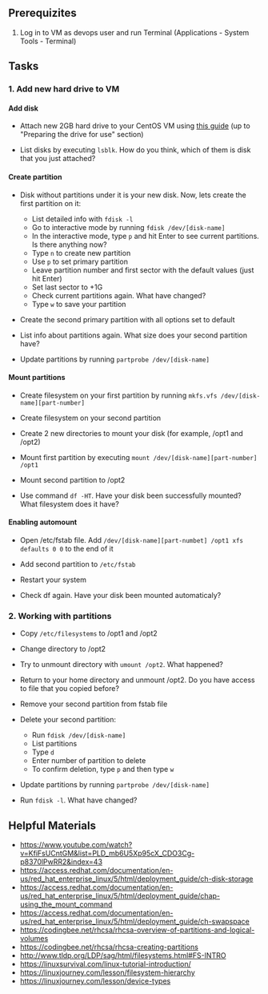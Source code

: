## Prerequizites
1. Log in to VM as devops user and run Terminal (Applications - System Tools - Terminal)

## Tasks

### 1. Add new hard drive to VM

#### Add disk

- Attach new 2GB hard drive to your CentOS VM using [this guide](https://www.techrepublic.com/article/how-to-add-new-drives-to-a-virtualbox-virtual-machine/) (up to "Preparing the drive for use" section)

- List disks by executing `lsblk`. How do you think, which of them is disk that you just attached?

#### Create partition

- Disk without partitions under it is your new disk. Now, lets create the first partition on it:
    * List detailed info with `fdisk -l`
    * Go to interactive mode by running `fdisk /dev/[disk-name]`
    * In the interactive mode, type `p` and hit Enter to see current partitions. Is there anything now?
    * Type `n` to create new partition
    * Use `p` to set primary partition
    * Leave partition number and first sector with the default values (just hit Enter)
    * Set last sector to +1G
    * Check current partitions again. What have changed?
    * Type `w` to save your partition

- Create the second primary partition with all options set to default

- List info about partitions again. What size does your second partition have?

- Update partitions by running `partprobe /dev/[disk-name]`

#### Mount partitions 

- Create filesystem on your first partition by running `mkfs.vfs /dev/[disk-name][part-number]`

- Create filesystem on your second partition

- Create 2 new directories to mount your disk (for example, /opt1 and /opt2)

- Mount first partition by executing `mount /dev/[disk-name][part-number] /opt1`

- Mount second partition to /opt2

- Use command `df -HT`. Have your disk been successfully mounted? What filesystem does it have?

#### Enabling automount

- Open /etc/fstab file. Add `/dev/[disk-name][part-numbet] /opt1 xfs defaults 0 0` to the end of it

- Add second partition to `/etc/fstab`

- Restart your system

- Check df again. Have your disk been mounted automaticaly?

### 2. Working with partitions

- Copy `/etc/filesystems` to /opt1 and /opt2

- Change directory to /opt2

- Try to unmount directory with `umount /opt2`. What happened?

- Return to your home directory and unmount /opt2. Do you have access to file that you copied before?

- Remove your second partition from fstab file

- Delete your second partition:
    * Run `fdisk /dev/[disk-name]`
    * List partitions
    * Type `d`
    * Enter number of partition to delete
    * To confirm deletion, type `p` and then type `w`

- Update partitions by running `partprobe /dev/[disk-name]`

- Run `fdisk -l`. What have changed?


## Helpful Materials
- https://www.youtube.com/watch?v=KfiFsUCntGM&list=PLD_mb6U5Xp95cX_CDO3Cg-p8370lPwRR2&index=43
- https://access.redhat.com/documentation/en-us/red_hat_enterprise_linux/5/html/deployment_guide/ch-disk-storage
- https://access.redhat.com/documentation/en-us/red_hat_enterprise_linux/5/html/deployment_guide/chap-using_the_mount_command
- https://access.redhat.com/documentation/en-us/red_hat_enterprise_linux/5/html/deployment_guide/ch-swapspace
- https://codingbee.net/rhcsa/rhcsa-overview-of-partitions-and-logical-volumes
- https://codingbee.net/rhcsa/rhcsa-creating-partitions
- http://www.tldp.org/LDP/sag/html/filesystems.html#FS-INTRO
- https://linuxsurvival.com/linux-tutorial-introduction/
- https://linuxjourney.com/lesson/filesystem-hierarchy
- https://linuxjourney.com/lesson/device-types
